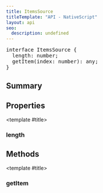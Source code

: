 ```yaml
---
title: ItemsSource
titleTemplate: "API - NativeScript"
layout: api
seo:
  description: undefined
---
```


<!-- This page is auto generated, do not edit manually. -->
<!-- Run "yarn generate:api-docs" to regenerate -->

<script setup lang="ts">
  import { provide } from "vue";
  import API_DATA from "./ItemsSource.data.json";
  
  provide('API_DATA', API_DATA);
</script>

<APIRefHierarchy v-once />

<pre class="[&_a]:text-green-400">interface ItemsSource {
  length: number;
  getItem(index: number): any;
}</pre>

## <Heading ignore>Summary</Heading>

<APIRefSummary v-once />

## Properties

<div class="">

<APIRef for="14911" v-once>

<template #title>

### length

</template>

</APIRef>

</div>

## Methods

<div class="">

<APIRef for="14912" v-once>

<template #title>

### getItem

</template>

</APIRef>

</div>
